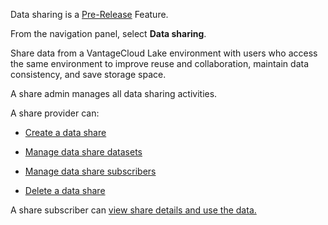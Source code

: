 
Data sharing is a [Pre-Release](https://docs.teradata.com/access/sources/dita/topic?dita:mapPath=phg1621910019905.ditamap&dita:ditavalPath=pny1626732985837.ditaval&dita:topicPath=bwf1684416639333.dita) Feature.

From the navigation panel, select **Data sharing**.

Share data from a VantageCloud Lake environment with users who access the same environment to improve reuse and collaboration, maintain data consistency, and save storage space.

A share admin manages all data sharing activities.

A share provider can:

-   [Create a data share](nbb1689789992166.md)

-   [Manage data share datasets](fxq1689789992252.md)

-   [Manage data share subscribers](olh1689789991805.md)

-   [Delete a data share](jks1689789993095.md)


A share subscriber can [view share details and use the data.](lcj1689789991667.md)

